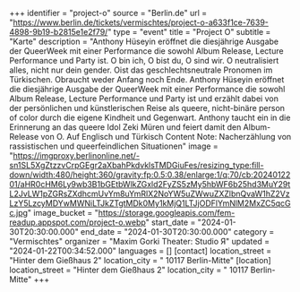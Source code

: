 +++
identifier = "project-o"
source = "Berlin.de"
url = "https://www.berlin.de/tickets/vermischtes/project-o-a633f1ce-7639-4898-9b19-b2815e1e2f79/"
type = "event"
title = "Project O"
subtitle = "Karte"
description = "Anthony Hüseyin eröffnet die diesjährige Ausgabe der QueerWeek mit einer Performance die sowohl Album Release, Lecture Performance und Party ist.
O bin ich, O bist du, O sind wir. O neutralisiert alles, nicht nur dein gender. Oist das geschlechtsneutrale Pronomen im Türkischen. Obraucht weder Anfang noch Ende. Anthony Hüseyin eröffnet die diesjährige Ausgabe der QueerWeek mit einer Performance die sowohl Album Release, Lecture Performance und Party ist und erzählt dabei von der persönlichen und künstlerischen Reise als queere, nicht-binäre person of color durch die eigene Kindheit und Gegenwart. Anthony taucht ein in die Erinnerung an das queere Idol Zeki Müren und feiert damit den Album-Release von O.
Auf Englisch und Türkisch
Content Note: Nacherzählung von rassistischen und queerfeindlichen Situationen"
image = "https://imgproxy.berlinonline.net/-sn1SL5XgZtzzvCrpGEgr2aXbahPkdvklsTMDGiuFes/resizing_type:fill-down/width:480/height:360/gravity:fp:0.5:0.38/enlarge:1/q:70/cb:2024012201/aHR0cHM6Ly9wb3B1bGEtbWlkZGxld2FyZS5zMy5hbWF6b25hd3MuY29tL2JvLW1pZGRsZXdhcmUvYm8uYmRlX2NoYW5uZWwuZXZlbnQvaW1hZ2VzLzY5LzcyMDYwMWNiLTJkZTgtMDk0My1kMjQ1LTJjODFlYmNlM2MxZC5qcGc.jpg"
image_bucket = "https://storage.googleapis.com/fem-readup.appspot.com/project-o.webp"
start_date = "2024-01-30T20:30:00.000"
end_date = "2024-01-30T20:30:00.000"
category = "Vermischtes"
organizer = "Maxim Gorki Theater: Studio Я"
updated = "2024-01-22T00:34:52.000"
languages = []
[contact]
location_street = "Hinter dem Gießhaus 2"
location_city = " 10117 Berlin-Mitte"
[location]
location_street = "Hinter dem Gießhaus 2"
location_city = " 10117 Berlin-Mitte"
+++